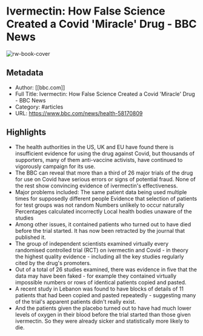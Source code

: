 # Ivermectin: How False Science Created a Covid 'Miracle' Drug - BBC News

![rw-book-cover](https://readwise-assets.s3.amazonaws.com/static/images/article1.be68295a7e40.png)

## Metadata
- Author: [[bbc.com]]
- Full Title: Ivermectin: How False Science Created a Covid 'Miracle' Drug - BBC News
- Category: #articles
- URL: https://www.bbc.com/news/health-58170809

## Highlights
- The health authorities in the US, UK and EU have found there is insufficient evidence for using the drug against Covid, but thousands of supporters, many of them anti-vaccine activists, have continued to vigorously campaign for its use.
- The BBC can reveal that more than a third of 26 major trials of the drug for use on Covid have serious errors or signs of potential fraud. None of the rest show convincing evidence of ivermectin's effectiveness.
- Major problems included: The same patient data being used multiple times for supposedly different people Evidence that selection of patients for test groups was not random Numbers unlikely to occur naturally Percentages calculated incorrectly Local health bodies unaware of the studies
- Among other issues, it contained patients who turned out to have died before the trial started. It has now been retracted by the journal that published it.
- The group of independent scientists examined virtually every randomised controlled trial (RCT) on ivermectin and Covid - in theory the highest quality evidence - including all the key studies regularly cited by the drug's promoters.
- Out of a total of 26 studies examined, there was evidence in five that the data may have been faked - for example they contained virtually impossible numbers or rows of identical patients copied and pasted.
- A recent study in Lebanon was found to have blocks of details of 11 patients that had been copied and pasted repeatedly - suggesting many of the trial's apparent patients didn't really exist.
- And the patients given the placebo turned out to have had much lower levels of oxygen in their blood before the trial started than those given ivermectin. So they were already sicker and statistically more likely to die.
